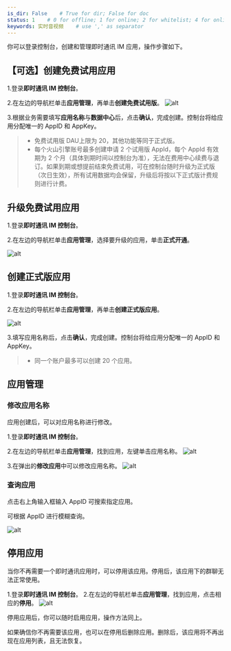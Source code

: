 ```yaml
---
is_dir: False    # True for dir; False for doc
status: 1    # 0 for offline; 1 for online; 2 for whitelist; 4 for online but hidden in TOC
keywords: 实时音视频    # use ',' as separator
---
```


你可以登录控制台，创建和管理即时通讯 IM 应用，操作步骤如下。

## 【可选】创建免费试用应用
1.登录**即时通讯 IM 控制台**。

2.在左边的导航栏单击**应用管理**，再单击**创建免费试用版**。
![alt](https://portal.volccdn.com/obj/volcfe/cloud-universal-doc/upload_da0cf5c454b6434e5fef37af6adab75c.png)

3.根据业务需要填写**应用名称**与**数据中心**后，点击**确认**，完成创建。控制台将给应用分配唯一的 AppID 和 AppKey。

> - 免费试用版 DAU上限为 20，其他功能等同于正式版。
> - 每个火山引擎账号最多创建申请 2 个试用版 AppId，每个 AppId 有效期为 2 个月（具体到期时间以控制台为准），无法在费用中心续费与退订。如果到期或想提前结束免费试用，可在控制台随时升级为正式版（次日生效），所有试用数据均会保留，升级后将按以下正式版计费规则进行计费。

## 升级免费试用应用

1.登录**即时通讯 IM 控制台**。

2.在左边的导航栏单击**应用管理**，选择要升级的应用，单击**正式开通**。

![alt](https://portal.volccdn.com/obj/volcfe/cloud-universal-doc/upload_d340525f9922bb927b3c932a9f6d14cf.png)

## 创建正式版应用
1.登录**即时通讯 IM 控制台**。

2.在左边的导航栏单击**应用管理**，再单击**创建正式版应用**。

![alt](https://portal.volccdn.com/obj/volcfe/cloud-universal-doc/upload_6608b0cb6e70f05b61e405e4d1c7c41b.png)

3.填写应用名称后，点击**确认**，完成创建。控制台将给应用分配唯一的 AppID 和 AppKey。
> - 同一个账户最多可以创建 20 个应用。

## 应用管理
### 修改应用名称
应用创建后，可以对应用名称进行修改。

1.登录**即时通讯 IM 控制台**。

2.在左边的导航栏单击**应用管理**，找到应用，左键单击应用名称。
![alt](https://portal.volccdn.com/obj/volcfe/cloud-universal-doc/upload_475dae622c89154008ddea6c81f647af.png)

3.在弹出的**修改应用**中可以修改应用名称。
![alt](https://portal.volccdn.com/obj/volcfe/cloud-universal-doc/upload_de29521679543ed6a993be716a217ec3.png)

### 查询应用
点击右上角输入框输入 AppID 可搜索指定应用。

可根据 AppID 进行模糊查询。

![alt](https://portal.volccdn.com/obj/volcfe/cloud-universal-doc/upload_a3ad6ac53955697d4e8a636d74f435d3.png)


## 停用应用
当你不再需要一个即时通讯应用时，可以停用该应用。停用后，该应用下的群聊无法正常使用。

1.登录**即时通讯 IM 控制台**。
2.在左边的导航栏单击**应用管理**，找到应用，点击相应的**停用**。
![alt](https://portal.volccdn.com/obj/volcfe/cloud-universal-doc/upload_3aaeabce046554d350d13e337927a123.png)

停用应用后，你可以随时启用应用，操作方法同上。

如果确信你不再需要该应用，也可以在停用后删除应用。删除后，该应用将不再出现在应用列表，且无法恢复。
